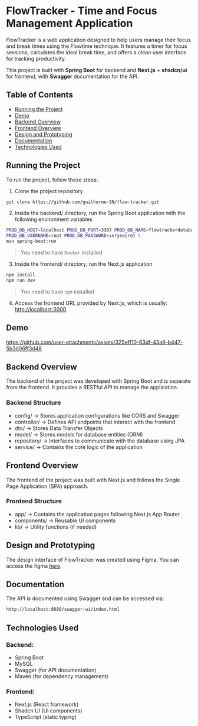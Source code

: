 # FlowTracker - Time and Focus Management Application
FlowTracker is a web application designed to help users manage their focus and break times using the Flowtime technique. It features a timer for focus sessions, calculates the ideal break time, and offers a clean user interface for tracking productivity.

This project is built with **Spring Boot** for backend and **Next.js** + **shadcn/ui** for frontend, with **Swagger** documentation for the API.

## Table of Contents
- [Running the Project](#running-the-project)
- [Demo](#demo)
- [Backend Overview](#backend-overview)
- [Frontend Overview](#frontend-overview)
- [Design and Prototyping](#design-and-prototyping)
- [Documentation](#documentation)
- [Technologies Used](#technologies-used)

## Running the Project
To run the project, follow these steps:
1. Clone the project repository
```bash
git clone https://github.com/guilherme-SN/flow-tracker.git
```

2. Inside the backend/ directory, run the Spring Boot application with the following environment variables
```bash
PROD_DB_HOST=localhost PROD_DB_PORT=3307 PROD_DB_NAME=flowtrackerdatabase \
PROD_DB_USERNAME=root PROD_DB_PASSWORD=verysecret \
mvn spring-boot:run
```
> You need to have `Docker` installed

3. Inside the frontend/ directory, run the Next.js application
```bash
npm install
npm run dev
```
> You need to have `npm` installed

4. Access the frontend URL provided by Next.js, which is usually: [http://localhost:3000](http://localhost:3000)

## Demo
https://github.com/user-attachments/assets/325eff10-63df-43a9-b447-5b3d06ff3d48

## Backend Overview
The backend of the project was developed with Spring Boot and is separate from the frontend. It provides a RESTful API to manage the application.

### Backend Structure
- config/ → Stores application configurations like CORS and Swagger
- controller/ → Defines API endpoints that interact with the frontend
- dto/ → Stores Data Transfer Objects
- model/ → Stores models for database entities (ORM)
- repository/ → Interfaces to communicate with the database using JPA
- service/ → Contains the core logic of the application

## Frontend Overview
The frontend of the project was built with Next.js and follows the Single Page Application (SPA) approach.

### Frontend Structure
- app/ → Contains the application pages following Next.js App Router
- components/ → Reusable UI components
- lib/ → Utility functions (if needed)

## Design and Prototyping
The design interface of FlowTracker was created using Figma. You can access the figma [here](https://www.figma.com/design/TJZcWenP4a4DFs1PBcejBr/FlowTracker?node-id=0-1&t=sAJzksesbQ4gembn-1).

## Documentation
The API is documented using Swagger and can be accessed via:

```bash
http://localhost:8080/swagger-ui/index.html
```

## Technologies Used

### Backend:
- Spring Boot
- MySQL
- Swagger (for API documentation)
- Maven (for dependency management)

### Frontend:
- Next.js (React framework)
- Shadcn UI (UI components)
- TypeScript (static typing)

